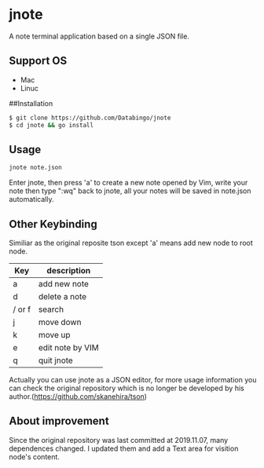 # jnote
A note terminal application based on a single JSON file.

## Support OS
- Mac
- Linuc

##Installation
```bash
$ git clone https://github.com/Databingo/jnote
$ cd jnote && go install
```
## Usage
```bash
jnote note.json
```
Enter jnote, then press 'a' to create a new note opened by Vim, write your note then type ":wq" back to jnote, all your notes will be saved in note.json automatically.

## Other Keybinding
Similiar as the original reposite tson except 'a' means add new node to root node.

| Key    | description                    |
|--------|--------------------------------|
| a      | add new note                   |
| d      | delete a note                  |
| / or f | search                         |
| j      | move down                      |
| k      | move up                        |
| e      | edit note by VIM               |
| q      | quit jnote                     |

Actually you can use jnote as a JSON editor, for more usage information you can check the original repository which is no longer be developed by his author.(https://github.com/skanehira/tson)

## About improvement
Since the original repository was last committed at 2019.11.07, many dependences changed. I updated them and add a Text area for visition node's content.



